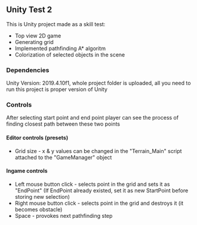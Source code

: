 ## Unity Test 2
This is Unity project made as a skill test:

* Top view 2D game
* Generating grid
* Implemented pathfinding A* algoritm
* Colorization of selected objects in the scene

### Dependencies
Unity Version: 2019.4.10f1, whole project folder is uploaded, all you need to run this project is proper version of Unity

### Controls
After selecting start point and end point player can see the process of finding closest path between these two points 

#### Editor controls (presets)
* Grid size - x & y values can be changed in the "Terrain_Main" script attached to the "GameManager" object

#### Ingame controls
* Left mouse button click - selects point in the grid and sets it as "EndPoint" (If EndPoint already existed, set it as new StartPoint before storing new selection)
* Right mouse button click - selects point in the grid and destroys it (it becomes obstacle)
* Space - provokes next pathfinding step
